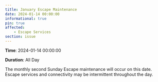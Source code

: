 ```yaml
---
title: January Escape Maintenance
date: 2024-01-14 00:00:00
informational: true
pin: true
affected:
    - Escape Services
section: issue
---
```


**Time**: 2024-01-14 00:00:00

**Duration**: All Day

The monthly second Sunday Escape maintenance will occur on this date. Escape services and connectivity may be intermittent throughout the day.

